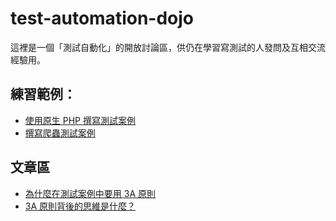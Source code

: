 # test-automation-dojo
這裡是一個「測試自動化」的開放討論區，供仍在學習寫測試的人發問及互相交流經驗用。

## 練習範例：

- [使用原生 PHP 撰寫測試案例](https://github.com/WadeHuang1993/test-automation-dojo/tree/main/originPHP)
- [撰寫爬蟲測試案例](https://github.com/WadeHuang1993/test-automation-dojo/tree/main/originPHP/BookCrawlers)

## 文章區

- [為什麼在測試案例中要用 3A 原則](https://github.com/WadeHuang1993/test-automation-dojo/blob/main/articles/why-use-3a-principle-in-testcase.md)
- [3A 原則背後的思維是什麼？](https://github.com/WadeHuang1993/test-automation-dojo/blob/main/articles/testcase-3a-principle-benefits.md)
